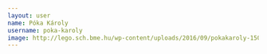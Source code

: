```yaml
---
layout: user
name: Póka Károly
username: poka-karoly
image: http://lego.sch.bme.hu/wp-content/uploads/2016/09/pokakaroly-150x150.jpg
---
```

